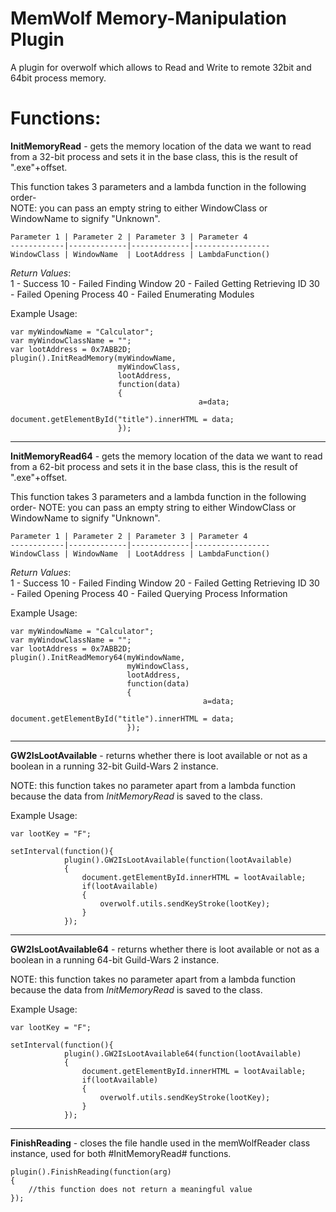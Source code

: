 MemWolf Memory-Manipulation Plugin
===============
A plugin for overwolf which allows to Read
and Write to remote 32bit and 64bit process memory.

Functions:
============

**InitMemoryRead** - gets the memory location of the data we want to read from a 32-bit process and sets it in the base class, 
this is the result of ".exe"+offset.


This function takes 3 parameters and a lambda function in the following order-<br>
NOTE: you can pass an empty string to either WindowClass or WindowName to signify "Unknown".
```
Parameter 1 | Parameter 2 | Parameter 3 | Parameter 4
------------|-------------|-------------|-----------------
WindowClass | WindowName  | LootAddress | LambdaFunction()
```

*Return Values*:<br>
1 - Success
10 - Failed Finding Window
20 - Failed Getting Retrieving ID
30 - Failed Opening Process
40 - Failed Enumerating Modules


Example Usage:
```
var myWindowName = "Calculator";
var myWindowClassName = "";
var lootAddress = 0x7ABB2D;
plugin().InitReadMemory(myWindowName,
                        myWindowClass, 
                        lootAddress, 
                        function(data)
                        {
                                          a=data;
                                          document.getElementById("title").innerHTML = data;
                        });
```



---
**InitMemoryRead64** - gets the memory location of the data we want to read from a 62-bit process and sets it in the base class, this is the result of ".exe"+offset.


This function takes 3 parameters and a lambda function in the following order- 
NOTE: you can pass an empty string to either WindowClass or WindowName to signify "Unknown".
```
Parameter 1 | Parameter 2 | Parameter 3 | Parameter 4
------------|-------------|-------------|-----------------
WindowClass | WindowName  | LootAddress | LambdaFunction()
```

*Return Values*:<br>
1 - Success
10 - Failed Finding Window
20 - Failed Getting Retrieving ID
30 - Failed Opening Process
40 - Failed Querying Process Information


Example Usage:
```
var myWindowName = "Calculator";
var myWindowClassName = "";
var lootAddress = 0x7ABB2D;
plugin().InitReadMemory64(myWindowName,
                          myWindowClass, 
                          lootAddress, 
                          function(data)
                          {
                                           a=data;
                                           document.getElementById("title").innerHTML = data;
                          });
```



---
**GW2IsLootAvailable** - returns whether there is loot available or not as a boolean in a running 32-bit Guild-Wars 2 instance.


NOTE: this function takes no parameter apart from a lambda function because the data from *InitMemoryRead* is saved to the class.


Example Usage:
```
var lootKey = "F";

setInterval(function(){ 	 
            plugin().GW2IsLootAvailable(function(lootAvailable)
            {             
                document.getElementById.innerHTML = lootAvailable;
                if(lootAvailable)
                {
                    overwolf.utils.sendKeyStroke(lootKey);
                }
            });
```



---
**GW2IsLootAvailable64** - returns whether there is loot available or not as a boolean in a running 64-bit Guild-Wars 2 instance.


NOTE: this function takes no parameter apart from a lambda function because the data from *InitMemoryRead* is saved to the class.


Example Usage:
```
var lootKey = "F";

setInterval(function(){ 	 
            plugin().GW2IsLootAvailable64(function(lootAvailable)
            {             
                document.getElementById.innerHTML = lootAvailable;
                if(lootAvailable)
                {
                    overwolf.utils.sendKeyStroke(lootKey);
                }
            });
```





---
**FinishReading** - closes the file handle used in the memWolfReader class instance, used for both #InitMemoryRead# functions.
```
plugin().FinishReading(function(arg)
{
    //this function does not return a meaningful value
});
```
